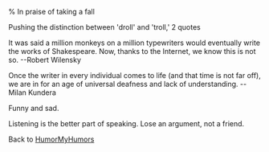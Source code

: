 % In praise of taking a fall

Pushing the distinction between 'droll' and 'troll,' 2 quotes

It was said a million monkeys on a million typewriters would eventually write the works of Shakespeare.  Now, thanks to the Internet, we know this is not so.
--Robert Wilensky

Once the writer in every individual comes to life (and that time is not far off), we are in for an age of universal deafness and lack of understanding.
--Milan Kundera

Funny and sad.

Listening is the better part of speaking. Lose an argument, not a friend.

Back to [HumorMyHumors](HumorMyHumors.html)

